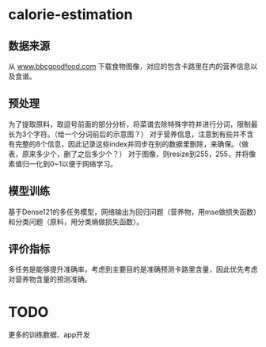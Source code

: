 # calorie-estimation

## 数据来源
从 www.bbcgoodfood.com 下载食物图像，对应的包含卡路里在内的营养信息以及食谱。

## 预处理
为了提取原料，取逗号前面的部分分析，将菜谱去除特殊字符并进行分词，限制最长为3个字符。（给一个分词前后的示意图？）
对于营养信息，注意到有些并不含有完整的8个信息，因此记录这些index并同步在别的数据里删除，来确保。（做表，原来多少个，删了之后多少个？）
对于图像，则resize到255，255，并将像素值归一化到0~1以便于网络学习。

## 模型训练
基于Dense121的多任务模型，网络输出为回归问题（营养物，用mse做损失函数）和分类问题（原料，用分类熵做损失函数）。

## 评价指标
多任务是能够提升准确率，考虑到主要目的是准确预测卡路里含量，因此优先考虑对营养物含量的预测准确。

# TODO
更多的训练数据、app开发
